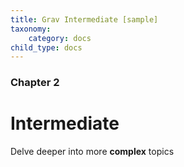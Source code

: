 ```yaml
---
title: Grav Intermediate [sample]
taxonomy:
    category: docs
child_type: docs
---
```


### Chapter 2

# Intermediate

Delve deeper into more **complex** topics
